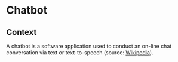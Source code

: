 # Chatbot

## Context
A chatbot is a software application used to conduct an on-line chat conversation via text or text-to-speech (source: [Wikipedia](https://en.wikipedia.org/wiki/Chatbot)).